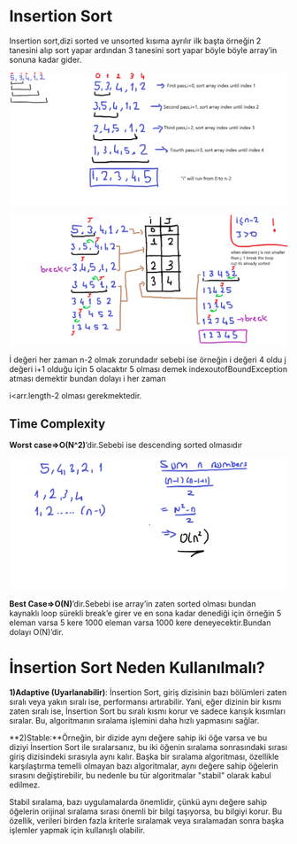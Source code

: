 Insertion Sort
==============
Insertion sort,dizi sorted ve unsorted kısıma ayrılır ilk başta örneğin 2 tanesini alıp sort yapar ardından 3 tanesini sort yapar böyle böyle array’in sonuna kadar gider.

![photo1](https://github.com/alpersener/InsertionSort/blob/master/photo1.png)

![photo2](https://github.com/alpersener/InsertionSort/blob/master/photo2.png)


İ değeri her zaman n-2 olmak zorundadır sebebi ise örneğin i değeri 4 oldu j değeri i+1 olduğu için 5 olacaktır 5 olması demek indexoutofBoundException atması demektir bundan dolayı i her zaman

i<arr.length-2 olması gerekmektedir.

Time Complexity
---------------

**Worst case⇒O(N^2)**’dir.Sebebi ise descending sorted olmasıdır

![photo3](https://github.com/alpersener/InsertionSort/blob/master/photo3.png)


**Best Case⇒O(N)**’dir.Sebebi ise array’in zaten sorted olması bundan kaynaklı loop sürekli break’e girer ve en sona kadar denediği için örneğin 5 eleman varsa 5 kere 1000 eleman varsa 1000 kere deneyecektir.Bundan dolayı O(N)’dir.

İnsertion Sort Neden Kullanılmalı?
==================================

**1)Adaptive (Uyarlanabilir)**: İnsertion Sort, giriş dizisinin bazı bölümleri zaten sıralı veya yakın sıralı ise, performansı artırabilir. Yani, eğer dizinin bir kısmı zaten sıralı ise, İnsertion Sort bu sıralı kısmı korur ve sadece karışık kısımları sıralar. Bu, algoritmanın sıralama işlemini daha hızlı yapmasını sağlar.

**2)Stable:**Örneğin, bir dizide aynı değere sahip iki öğe varsa ve bu diziyi İnsertion Sort ile sıralarsanız, bu iki öğenin sıralama sonrasındaki sırası giriş dizisindeki sırasıyla aynı kalır. Başka bir sıralama algoritması, özellikle karşılaştırma temelli olmayan bazı algoritmalar, aynı değere sahip öğelerin sırasını değiştirebilir, bu nedenle bu tür algoritmalar "stabil" olarak kabul edilmez.

Stabil sıralama, bazı uygulamalarda önemlidir, çünkü aynı değere sahip öğelerin orijinal sıralama sırası önemli bir bilgi taşıyorsa, bu bilgiyi korur. Bu özellik, verileri birden fazla kriterle sıralamak veya sıralamadan sonra başka işlemler yapmak için kullanışlı olabilir.

